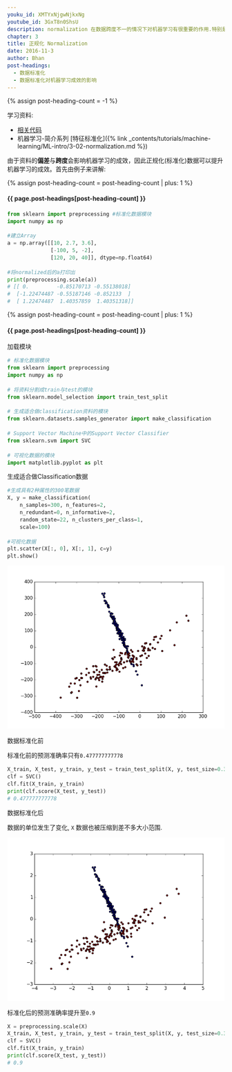 ```yaml
---
youku_id: XMTYxNjgwNjkxNg
youtube_id: 3GxT8n0ShsU
description: normalization 在数据跨度不一的情况下对机器学习有很重要的作用.特别是各种数据属性还会互相影响的情况之下. Scikit-learn 中标准化的语句是 preprocessing.scale() . scale 以后, model 就更能从标准化数据中学到东西.
chapter: 3
title: 正规化 Normalization
date: 2016-11-3
author: Bhan
post-headings:
  - 数据标准化
  - 数据标准化对机器学习成效的影响
---
```

{% assign post-heading-count = -1 %}

学习资料:
  * [相关代码](https://github.com/MorvanZhou/tutorials/blob/master/sklearnTUT/sk7_normalization.py)
  * 机器学习-简介系列 [特征标准化]({% link _contents/tutorials/machine-learning/ML-intro/3-02-normalization.md %})

由于资料的**偏差**与**跨度**会影响机器学习的成效，因此正规化(标准化)数据可以提升机器学习的成效。首先由例子来讲解:


{% assign post-heading-count = post-heading-count | plus: 1 %}
<h4 class="tut-h4-pad" id="{{ page.post-headings[post-heading-count] }}">{{ page.post-headings[post-heading-count] }}</h4>


```python
from sklearn import preprocessing #标准化数据模块
import numpy as np

#建立Array
a = np.array([[10, 2.7, 3.6],
              [-100, 5, -2],
              [120, 20, 40]], dtype=np.float64)

#将normalized后的a打印出
print(preprocessing.scale(a))
# [[ 0.         -0.85170713 -0.55138018]
#  [-1.22474487 -0.55187146 -0.852133  ]
#  [ 1.22474487  1.40357859  1.40351318]]
```

{% assign post-heading-count = post-heading-count | plus: 1 %}
<h4 class="tut-h4-pad" id="{{ page.post-headings[post-heading-count] }}">{{ page.post-headings[post-heading-count] }}</h4>

加载模块

```python
# 标准化数据模块
from sklearn import preprocessing 
import numpy as np

# 将资料分割成train与test的模块
from sklearn.model_selection import train_test_split

# 生成适合做classification资料的模块
from sklearn.datasets.samples_generator import make_classification 

# Support Vector Machine中的Support Vector Classifier
from sklearn.svm import SVC 

# 可视化数据的模块
import matplotlib.pyplot as plt 
```

生成适合做Classification数据

```python
#生成具有2种属性的300笔数据
X, y = make_classification(
    n_samples=300, n_features=2,
    n_redundant=0, n_informative=2, 
    random_state=22, n_clusters_per_class=1, 
    scale=100)

#可视化数据
plt.scatter(X[:, 0], X[:, 1], c=y)
plt.show()
```

<img class="course-image" src="/static/results/sklearn/3_1_1.png" alt="{{ page.title }}{% increment image-count %}">

数据标准化前

标准化前的预测准确率只有`0.477777777778`

```python
X_train, X_test, y_train, y_test = train_test_split(X, y, test_size=0.3)
clf = SVC()
clf.fit(X_train, y_train)
print(clf.score(X_test, y_test))
# 0.477777777778
```

数据标准化后

数据的单位发生了变化, `X` 数据也被压缩到差不多大小范围.

<img class="course-image" src="/static/results/sklearn/3_1_2.png" alt="{{ page.title }}{% increment image-count %}">

标准化后的预测准确率提升至`0.9`

```python
X = preprocessing.scale(X)
X_train, X_test, y_train, y_test = train_test_split(X, y, test_size=0.3)
clf = SVC()
clf.fit(X_train, y_train)
print(clf.score(X_test, y_test))
# 0.9
```